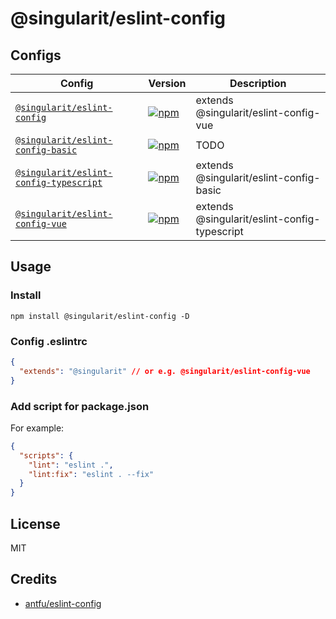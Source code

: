 # @singularit/eslint-config

## Configs

| Config                                     | Version                                                                                                                                                         | Description                                 |
|--------------------------------------------|-----------------------------------------------------------------------------------------------------------------------------------------------------------------|---------------------------------------------|
| [`@singularit/eslint-config`]()            | [![npm](https://img.shields.io/npm/v/@singularit/eslint-config?color=a1b858&label=)](https://npmjs.com/package/@singularit/eslint-config)                       | extends @singularit/eslint-config-vue       |
| [`@singularit/eslint-config-basic`]()      | [![npm](https://img.shields.io/npm/v/@singularit/eslint-config-basic?color=a1b858&label=)](https://npmjs.com/package/@singularit/eslint-config-basic)           | TODO                              |
| [`@singularit/eslint-config-typescript`]() | [![npm](https://img.shields.io/npm/v/@singularit/eslint-config-typescript?color=a1b858&label=)](https://npmjs.com/package/@singularit/eslint-config-typescript) | extends @singularit/eslint-config-basic     |
| [`@singularit/eslint-config-vue`]()        | [![npm](https://img.shields.io/npm/v/@singularit/eslint-config-vue?color=a1b858&label=)](https://npmjs.com/package/@singularit/eslint-config-vue)               | extends @singularit/eslint-config-typescript |

## Usage

### Install

```shell
npm install @singularit/eslint-config -D
```

### Config .eslintrc

```json
{
  "extends": "@singularit" // or e.g. @singularit/eslint-config-vue
}
```

### Add script for package.json
For example:

```json
{
  "scripts": {
    "lint": "eslint .",
    "lint:fix": "eslint . --fix"
  }
}
```

## License
MIT

## Credits

- [antfu/eslint-config](https://github.com/antfu/eslint-config) 